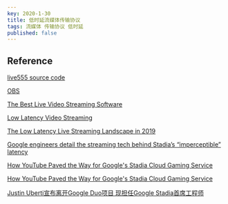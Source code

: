 ```yaml
---
key: 2020-1-30
title: 低时延流媒体传输协议
tags: 流媒体 传输协议 低时延
published: false
---
```




## Reference

[live555 source code](https://github.com/rgaufman/live555)

[OBS](https://obsproject.com/)

[The Best Live Video Streaming Software](https://www.streamingvideoprovider.com/blog/best-live-streaming-software.html)

[Low Latency Video Streaming](https://datatracker.ietf.org/meeting/105/materials/slides-105-mops-low-latency-video-streaming-00.pdf)

[The Low Latency Live Streaming Landscape in 2019](https://mux.com/blog/the-low-latency-live-streaming-landscape-in-2019/)

[Google engineers detail the streaming tech behind Stadia’s “imperceptible” latency](https://www.pcgamesn.com/stadia/google-game-streaming-technology-latency-quality)

[How YouTube Paved the Way for Google's Stadia Cloud Gaming Service](https://spectrum.ieee.org/tech-talk/telecom/internet/how-the-youtube-era-made-cloud-gaming-possible)

[How YouTube Paved the Way for Google's Stadia Cloud Gaming Service](https://spectrum.ieee.org/tech-talk/telecom/internet/how-the-youtube-era-made-cloud-gaming-possible)

[](https://www.w3.org/2018/12/games-workshop/minutes/28-games-minutes.html)

[](https://www.w3.org/2018/12/games-workshop/minutes/27-games-minutes.html)

[Justin Uberti宣布离开Google Duo项目 现担任Google Stadia首席工程师](https://www.cnbeta.com/articles/tech/918781.htm)